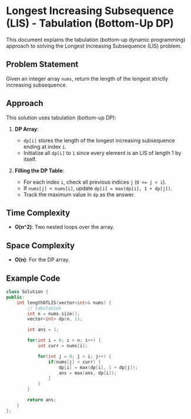 # Longest Increasing Subsequence (LIS) - Tabulation (Bottom-Up DP)

This document explains the tabulation (bottom-up dynamic programming) approach to solving the Longest Increasing Subsequence (LIS) problem.

## Problem Statement

Given an integer array `nums`, return the length of the longest strictly increasing subsequence.

## Approach

This solution uses tabulation (bottom-up DP):

1. **DP Array**:  
   - `dp[i]` stores the length of the longest increasing subsequence ending at index `i`.
   - Initialize all `dp[i]` to `1` since every element is an LIS of length 1 by itself.

2. **Filling the DP Table**:  
   - For each index `i`, check all previous indices `j` (`0 <= j < i`).
   - If `nums[j] < nums[i]`, update `dp[i] = max(dp[i], 1 + dp[j])`.
   - Track the maximum value in `dp` as the answer.

## Time Complexity

- **O(n^2)**: Two nested loops over the array.

## Space Complexity

- **O(n)**: For the DP array.

## Example Code

```cpp
class Solution {
public:
    int lengthOfLIS(vector<int>& nums) {
        // tabulation
        int n = nums.size();
        vector<int> dp(n, 1);

        int ans = 1;

        for(int i = 0; i < n; i++) {
            int curr = nums[i];

            for(int j = 0; j < i; j++) {
                if(nums[j] < curr) {
                    dp[i] = max(dp[i], 1 + dp[j]);
                    ans = max(ans, dp[i]);
                }
            }
        }

        return ans;
    }
};